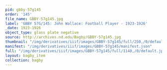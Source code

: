 ```yaml
---
pid: gbby-57g145
order: '145'
file_name: GBBY-57g145.jpg
label: 'GBBY 57G/145: John Wallace: Football Player - 1923-1926'
_date: 1923-1926
object_type: glass plate negative
source: http://archives.nd.edu/Bagby/GBBY-57g145.jpg
thumbnail: "/img/derivatives/iiif/images/GBBY-57g145/full/250,/0/default.jpg"
manifest: "/img/derivatives/iiif/images/GBBY-57g145/manifest.json"
full: "/img/derivatives/iiif/images/GBBY-57g145/full/1140,/0/default.jpg"
layout: bagby_item
collection: bagby
---
```

